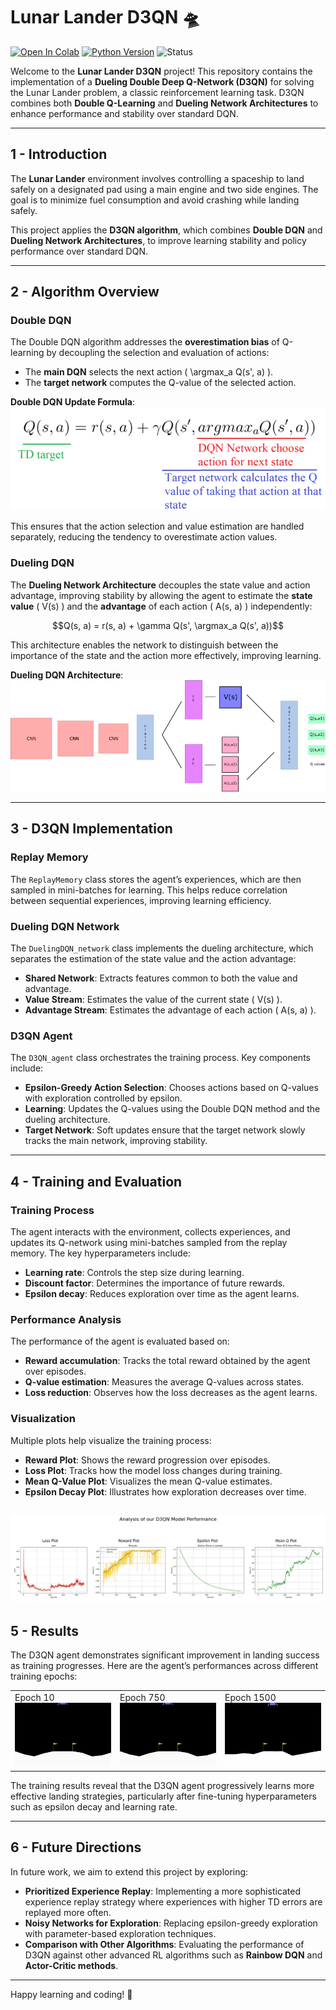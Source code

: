 # **Lunar Lander D3QN 🛸**

[![Open In Colab](https://colab.research.google.com/assets/colab-badge.svg)](https://colab.research.google.com/drive/1XufOyUU4ag68-N-ige3vxl_p6-fpXZ4s?usp=sharing)
[![Python Version](https://img.shields.io/badge/Python-3.6%20|%203.7%20|%203.8-blue)](https://www.python.org/downloads/release/python-380/)
![Status](https://img.shields.io/badge/status-active-green)

Welcome to the **Lunar Lander D3QN** project! This repository contains the implementation of a **Dueling Double Deep Q-Network (D3QN)** for solving the Lunar Lander problem, a classic reinforcement learning task. D3QN combines both **Double Q-Learning** and **Dueling Network Architectures** to enhance performance and stability over standard DQN.

---

## **1 - Introduction**

The **Lunar Lander** environment involves controlling a spaceship to land safely on a designated pad using a main engine and two side engines. The goal is to minimize fuel consumption and avoid crashing while landing safely.

This project applies the **D3QN algorithm**, which combines **Double DQN** and **Dueling Network Architectures**, to improve learning stability and policy performance over standard DQN.

---

## **2 - Algorithm Overview**

### **Double DQN**

The Double DQN algorithm addresses the **overestimation bias** of Q-learning by decoupling the selection and evaluation of actions:
- The **main DQN** selects the next action \( \argmax_a Q(s', a) \).
- The **target network** computes the Q-value of the selected action.

**Double DQN Update Formula**:
![Double DQN Formula](asset/double.png)

This ensures that the action selection and value estimation are handled separately, reducing the tendency to overestimate action values.

### **Dueling DQN**

The **Dueling Network Architecture** decouples the state value and action advantage, improving stability by allowing the agent to estimate the **state value** \( V(s) \) and the **advantage** of each action \( A(s, a) \) independently:

```math
Q(s, a) = r(s, a) + \gamma Q(s', \argmax_a Q(s', a))
```

This architecture enables the network to distinguish between the importance of the state and the action more effectively, improving learning.

**Dueling DQN Architecture**:
![Dueling DQN Architecture](asset/dueling.png)

---

## **3 - D3QN Implementation**

### **Replay Memory**

The `ReplayMemory` class stores the agent’s experiences, which are then sampled in mini-batches for learning. This helps reduce correlation between sequential experiences, improving learning efficiency.

### **Dueling DQN Network**

The `DuelingDQN_network` class implements the dueling architecture, which separates the estimation of the state value and the action advantage:
- **Shared Network**: Extracts features common to both the value and advantage.
- **Value Stream**: Estimates the value of the current state \( V(s) \).
- **Advantage Stream**: Estimates the advantage of each action \( A(s, a) \).

### **D3QN Agent**

The `D3QN_agent` class orchestrates the training process. Key components include:
- **Epsilon-Greedy Action Selection**: Chooses actions based on Q-values with exploration controlled by epsilon.
- **Learning**: Updates the Q-values using the Double DQN method and the dueling architecture.
- **Target Network**: Soft updates ensure that the target network slowly tracks the main network, improving stability.

---

## **4 - Training and Evaluation**

### **Training Process**

The agent interacts with the environment, collects experiences, and updates its Q-network using mini-batches sampled from the replay memory. The key hyperparameters include:
- **Learning rate**: Controls the step size during learning.
- **Discount factor**: Determines the importance of future rewards.
- **Epsilon decay**: Reduces exploration over time as the agent learns.



### **Performance Analysis**

The performance of the agent is evaluated based on:
- **Reward accumulation**: Tracks the total reward obtained by the agent over episodes.
- **Q-value estimation**: Measures the average Q-values across states.
- **Loss reduction**: Observes how the loss decreases as the agent learns.

### **Visualization**

Multiple plots help visualize the training process:
- **Reward Plot**: Shows the reward progression over episodes.
- **Loss Plot**: Tracks how the model loss changes during training.
- **Mean Q-Value Plot**: Visualizes the mean Q-value estimates.
- **Epsilon Decay Plot**: Illustrates how exploration decreases over time.

![plots](asset/plots.png)
---

## **5 - Results**

The D3QN agent demonstrates significant improvement in landing success as training progresses. Here are the agent’s performances across different training epochs:

<table>
  <tr>
    <td>Epoch 10<br><img src="asset/10epoch.gif" alt="Epoch 10 Performance" width="240px"></td>
    <td>Epoch 750<br><img src="asset/750epoch.gif" alt="Epoch 750 Performance" width="240px"></td>
    <td>Epoch 1500<br><img src="asset/1500epoch.gif" alt="Epoch 1500 Performance" width="240px"></td>
  </tr>
</table>

The training results reveal that the D3QN agent progressively learns more effective landing strategies, particularly after fine-tuning hyperparameters such as epsilon decay and learning rate.

---

## **6 - Future Directions**

In future work, we aim to extend this project by exploring:
- **Prioritized Experience Replay**: Implementing a more sophisticated experience replay strategy where experiences with higher TD errors are replayed more often.
- **Noisy Networks for Exploration**: Replacing epsilon-greedy exploration with parameter-based exploration techniques.
- **Comparison with Other Algorithms**: Evaluating the performance of D3QN against other advanced RL algorithms such as **Rainbow DQN** and **Actor-Critic methods**.

---
Happy learning and coding! 🚀
